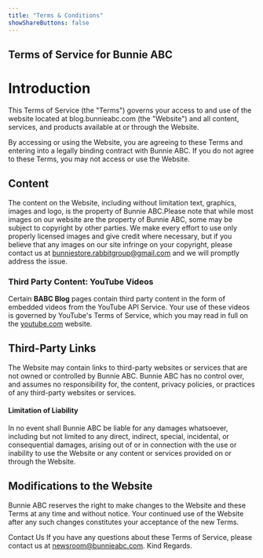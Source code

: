 ```yaml
---
title: "Terms & Conditions"
showShareButtons: false
---
```

## Terms of Service for Bunnie ABC

# Introduction
 This Terms of Service (the "Terms") governs your access to and use of the website located at blog.bunnieabc.com (the "Website") and all content, services, and products available at or through the Website.

By accessing or using the Website, you are agreeing to these Terms and entering into a legally binding contract with Bunnie ABC. If you do not agree to these Terms, you may not access or use the Website.

## Content 
The content on the Website, including without limitation text, graphics, images and logo, is the property of Bunnie ABC.Please note that while most images on our website are the property of Bunnie ABC, some may be subject to copyright by other parties. We make every effort to use only properly licensed images and give credit where necessary, but if you believe that any images on our site infringe on your copyright, please contact us at bunniestore.rabbitgroup@gmail.com and we will promptly address the issue.
### Third Party Content: YouTube Videos
Certain **BABC Blog** pages contain third party content in the form of embedded videos from the YouTube API Service. Your use of these videos is governed by YouTube's Terms of Service, which you may read in full on the [youtube.com](https://www.youtube.com/t/terms) website.

## Third-Party Links 
The Website may contain links to third-party websites or services that are not owned or controlled by Bunnie ABC. Bunnie ABC has no control over, and assumes no responsibility for, the content, privacy policies, or practices of any third-party websites or services.

#### Limitation of Liability
 In no event shall Bunnie ABC be liable for any damages whatsoever, including but not limited to any direct, indirect, special, incidental, or consequential damages, arising out of or in connection with the use or inability to use the Website or any content or services provided on or through the Website.

## Modifications to the Website 
Bunnie ABC reserves the right to make changes to the Website and these Terms at any time and without notice. Your continued use of the Website after any such changes constitutes your acceptance of the new Terms.

Contact Us If you have any questions about these Terms of Service, please contact us at <newsroom@bunnieabc.com>. Kind Regards.